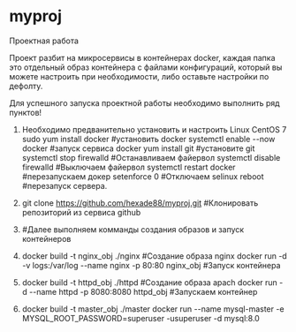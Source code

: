 # myproj
Проектная работа

Проект разбит на микросервисы в контейнерах docker, каждая папка это отдельный образ контейнера
с файлами конфигураций, который вы можете настроить при необходимости, либо оставьте настройки по дефолту.

Для успешного запуска проектной работы необходимо выполнить ряд пунктов!

1.  Необходимо предванительно установить и настроить Linux CentOS 7
    sudo yum install docker         #установить docker
    systemctl enable --now docker   #запуск сервиса docker
    yum install git                 #установите git    
    systemctl stop firewalld        #Останавливаем файервол
    systemctl disable firewalld     #Выключаем файервол
    systemctl restart docker        #перезапускаем докер
    setenforce 0                    #Отключаем selinux
    reboot                          #перезапуск сервера.

2.  git clone https://github.com/hexade88/myproj.git  #Клонировать репозиторий из сервиса github

3.   #Далее выполняем комманды создания образов и запуск контейнеров

4.   docker build -t nginx_obj ./nginx                                            #Создание образа nginx
     docker run -d -v logs:/var/log --name nginx -p 80:80 nginx_obj               #Запуск контейнера

5.   docker build -t httpd_obj ./httpd                                     #Создание образа apach
     docker run -d --name httpd -p 8080:8080 httpd_obj                     #Запускаем контейнер

6.   docker build -t master_obj ./master
     docker run --name mysql-master -e MYSQL_ROOT_PASSWORD=superuser -usuperuser -d mysql:8.0